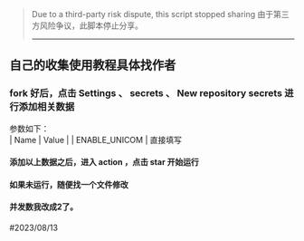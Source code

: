 > Due to a third-party risk dispute, this script stopped sharing
> 由于第三方风险争议，此脚本停止分享。
> ***
## 自己的收集使用教程具体找作者
 ### fork 好后，点击 Settings 、 secrets 、 New repository secrets 进行添加相关数据
 参数如下：  
|  Name | Value  |
| ENABLE_UNICOM  | 直接填写

#### 添加以上数据之后，进入 action ，点击 star 开始运行   
#### 如果未运行，随便找一个文件修改
#### 并发数我改成2了。
#2023/08/13
